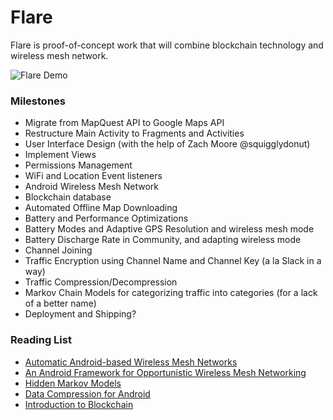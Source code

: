 # Flare

Flare is proof-of-concept work that will combine blockchain technology and wireless mesh network.

![Flare Demo](https://giphy.com/gifs/B1Jz2bd6LGjFC)

### Milestones
- Migrate from MapQuest API to Google Maps API
- Restructure Main Activity to Fragments and Activities
- User Interface Design (with the help of Zach Moore @squigglydonut)
- Implement Views
- Permissions Management
- WiFi and Location Event listeners
- Android Wireless Mesh Network
- Blockchain database
- Automated Offline Map Downloading
- Battery and Performance Optimizations
- Battery Modes and Adaptive GPS Resolution and wireless mesh mode
- Battery Discharge Rate in Community, and adapting wireless mode
- Channel Joining
- Traffic Encryption using Channel Name and Channel Key (a la Slack in a way)
- Traffic Compression/Decompression
- Markov Chain Models for categorizing traffic into categories (for a lack of a better name)
- Deployment and Shipping?

### Reading List
- [Automatic Android-based Wireless Mesh Networks](https://pdfs.semanticscholar.org/69db/c9a052c2ce261b82b40845c211fea09ba31c.pdf)
- [An Android Framework for Opportunistic Wireless Mesh Networking](https://www.netsys2015.com/wp-content/uploads/NetSys2015_Demo_Ippisch.pdf)
- [Hidden Markov Models](http://www.blackarbs.com/blog/introduction-hidden-markov-models-python-networkx-sklearn/2/9/2017)
- [Data Compression for Android](https://developer.android.com/reference/java/util/zip/Deflater.html)
- [Introduction to Blockchain](https://blockgeeks.com/guides/what-is-blockchain-technology/)
